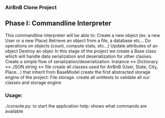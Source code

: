 ### AirBnB Clone Project
## Phase I: Commandline Interpreter
This commandline interpreter will be able to:
    Create a new object (ex: a new User or a new Place)
    Retrieve an object from a file, a database etc…
    Do operations on objects (count, compute stats, etc…)
    Update attributes of an object
    Destroy an objec
In this stage of the project we create a Base class which will handle data serialization and deserialization for other classes.
Create a simple flow of serialization/deserialization: Instance <-> Dictionary <-> JSON string <-> file
create all classes used for AirBnB (User, State, City, Place…) that inherit from BaseModel
create the first abstracted storage engine of the project: File storage.
create all unittests to validate all our classes and storage engine


### Usage:
./console.py: to start the application
help: shows what commands are available
